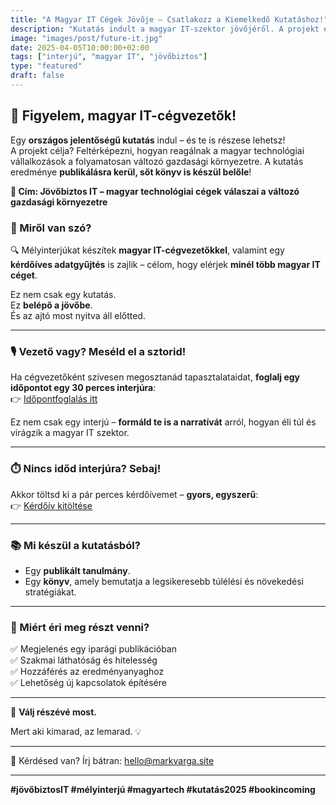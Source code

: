 ```yaml
---
title: "A Magyar IT Cégek Jövője – Csatlakozz a Kiemelkedő Kutatáshoz!"
description: "Kutatás indult a magyar IT-szektor jövőjéről. A projekt eredménye könyv formájában is megjelenik, mélyinterjúkkal, adatbázissal és iparági elemzésekkel. Tudd meg, hogyan reagálnak a cégek a változó gazdasági környezetre!"
image: "images/post/future-it.jpg"
date: 2025-04-05T10:00:00+02:00
tags: ["interjú", "magyar IT", "jövőbiztos"]
type: "featured"
draft: false
---
```


## 🚀 Figyelem, magyar IT-cégvezetők!

Egy **országos jelentőségű kutatás** indul – és te is részese lehetsz!  
A projekt célja? Feltérképezni, hogyan reagálnak a magyar technológiai vállalkozások a folyamatosan változó gazdasági környezetre. A kutatás eredménye **publikálásra kerül, sőt könyv is készül belőle**!

**📖 Cím: Jövőbiztos IT – magyar technológiai cégek válaszai a változó gazdasági környezetre**

### 💬 Miről van szó?

🔍 Mélyinterjúkat készítek **magyar IT-cégvezetőkkel**, valamint egy **kérdőíves adatgyűjtés** is zajlik – célom, hogy elérjek **minél több magyar IT céget**.

Ez nem csak egy kutatás.  
Ez **belépő a jövőbe**.  
És az ajtó most nyitva áll előtted.

---

### 🎙️ **Vezető vagy? Meséld el a sztorid!**
Ha cégvezetőként szívesen megosztanád tapasztalataidat, **foglalj egy időpontot egy 30 perces interjúra**:  
👉 [Időpontfoglalás itt](https://calendar.app.google/hJxgX3WLTc2AiaUV8)

Ez nem csak egy interjú – **formáld te is a narratívát** arról, hogyan éli túl és virágzik a magyar IT szektor.

---

### ⏱️ Nincs időd interjúra? Sebaj!

Akkor töltsd ki a pár perces kérdőívemet – **gyors, egyszerű**:  
👉 [Kérdőív kitöltése](https://forms.gle/3qHJ2Bdz7nnFJyVZ9)

---

### 📚 Mi készül a kutatásból?

- Egy **publikált tanulmány**.
- Egy **könyv**, amely bemutatja a legsikeresebb túlélési és növekedési stratégiákat.

---

### 🎯 Miért éri meg részt venni?

✅ Megjelenés egy iparági publikációban  
✅ Szakmai láthatóság és hitelesség  
✅ Hozzáférés az eredményanyaghoz  
✅ Lehetőség új kapcsolatok építésére

---

📢 **Válj részévé most.**

Mert aki kimarad, az lemarad. 💡

---

📩 Kérdésed van? Írj bátran: [hello@markvarga.site](mailto:hello@markvarga.site)

---

**#jövőbiztosIT #mélyinterjú #magyartech #kutatás2025 #bookincoming**
